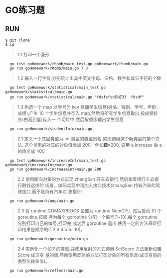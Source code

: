  # GO练习题

 ## RUN
 
```shell
$ git clone 
$ cd 
```
 
> 1.1 打印一个菱形

```
  go test goHomework/rhomb/main_test.go goHomework/rhomb/main.go  
  go run goHomework/rhomb/main.go 7 3
``` 

> 1.2 输入一行字符,分别统计出其中英文字母、空格、数字和其它字符的个数

```shell
  go test goHomework/statistical/main_test.go goHomework/statistical/main.go  
  go run goHomework/statistical/main.go "fdsfsfsd你好33  fdsdf"
```

> 1.3 构造一个 map 以学号为 key 存储学生信息(姓名、性别、学号、年龄、成绩),产生 10 个学生信息并存入 map,然后将所有学生信息取出,按成绩排序(由高到低)存入一 个切片中,然后按顺序输出学生信息
```shell
  go run goHomework/studentInfo/main.go
```

> 2.1 定义一个底层类型为 int 类型的类型别名,实现调用这个新类型的某个方法, 这个类型的对应的对象值增加 200。例如:a:=200, 调用 a.Increase 后 a 的值变成 400
```shell
  go test goHomework/increaseInt/main_test.go goHomework/increaseInt/main.go
  go run goHomework/increaseInt/main.go 200
```

> 2.2 使用面向对象的方式实现 zhangSan 开车去银行,然后拿着银行卡去银行取钱这样的 场景。编码实现中请加入接口技术(zhangSan 持有汽车的驾驶接口,而不是持有汽车对 象指针)
```shell
  go run goHomework/oop/main.go
```

> 2.3 将 runtime.GOMAXPROCS 设置为 runtime.NumCPU, 然后启动 10 个 goroutine,按顺 序为每个 goroutine 分配一个编号(1~10),每个 goroutine 分别打印自己的编号,打印完 成之后 goroutine 退出,使用一定的方法保证打印结果是顺序的(1 2 3 4 5 6...10)。
```shell
  go run goHomework/goroutine/main.go
```

> 2.4 实例化一个如下的类型,并使用反射的方式调用 SetScore 方法重新设置 Score 成员变 量的值,然后使用反射的方法打印对象的所有信息(成员变量的类型名称和值)。
```shell
  go run goHomework/reflect/main.go
```